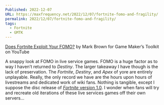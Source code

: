 ```yaml
---
Published: 2022-12-07
URL: https://maxfrequency.net/2022/12/07/fortnite-fomo-and-fragility/
permalink: 2022/12/07/fortnite-fomo-and-fragility/
tags:
  - Fortnite
  - GMTK
---
```

[Does Fortnite Exploit Your FOMO?](https://www.youtube.com/watch?v=V1kbBcm9XRI) by Mark Brown for Game Maker’s Toolkit on YouTube

A snappy look at FOMO in live service games. FOMO is a huge factor as to way I haven’t returned to *Destiny*. The larger takeaway I have though is the lack of preservation. The *Fortnite*, *Destiny*, and *Apex* of yore are entirely unplayable. Really, the only record we have are the hours upon hours of livestreams and dedicated work of wiki fans. Nothing is tangible, except I suppose the disc release of [*Fortnite* version 1.0](https://www.pricecharting.com/game/playstation-4/fortnite). I wonder when fans will try and recreate old iterations of these live services games off their own servers…